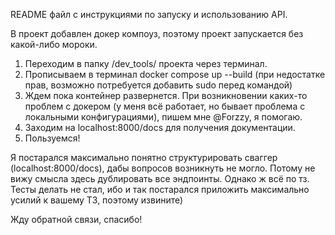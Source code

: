 README файл с инструкциями по запуску и использованию API.

В проект добавлен докер компоуз, поэтому проект запускается без какой-либо мороки.

1. Переходим в папку /dev_tools/ проекта через терминал.
2. Прописываем в терминал docker compose up --build (при недостатке прав, возможно потребуется добавить sudo перед командой)
3. Ждем пока контейнер развернется. При возникновении каких-то проблем с докером (у меня всё работает, но бывает проблема с локальными конфигурациями), пишем мне @Forzzy, я помогаю.
4. Заходим на localhost:8000/docs для получения документации.
5. Пользуемся!

Я постарался максимально понятно структурировать сваггер (localhost:8000/docs), дабы вопросов возникнуть не могло. Потому не вижу смысла здесь дублировать все эндпоинты. Однако ж всё по тз.
Тесты делать не стал, ибо и так постарался приложить максимально усилий к вашему ТЗ, поэтому извините)

Жду обратной связи, спасибо!
